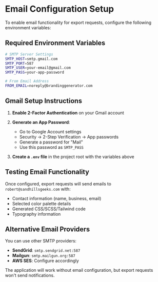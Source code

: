 # Email Configuration Setup

To enable email functionality for export requests, configure the following environment variables:

## Required Environment Variables

```bash
# SMTP Server Settings
SMTP_HOST=smtp.gmail.com
SMTP_PORT=587
SMTP_USER=your-email@gmail.com
SMTP_PASS=your-app-password

# From Email Address
FROM_EMAIL=noreply@brandinggenerator.com
```

## Gmail Setup Instructions

1. **Enable 2-Factor Authentication** on your Gmail account
2. **Generate an App Password**:
   - Go to Google Account settings
   - Security → 2-Step Verification → App passwords
   - Generate a password for "Mail"
   - Use this password as `SMTP_PASS`

3. **Create a `.env` file** in the project root with the variables above

## Testing Email Functionality

Once configured, export requests will send emails to `robert@sandhillsgeeks.com` with:
- Contact information (name, business, email)
- Selected color palette details
- Generated CSS/SCSS/Tailwind code
- Typography information

## Alternative Email Providers

You can use other SMTP providers:
- **SendGrid**: `smtp.sendgrid.net:587`
- **Mailgun**: `smtp.mailgun.org:587`
- **AWS SES**: Configure accordingly

The application will work without email configuration, but export requests won't send notifications.
